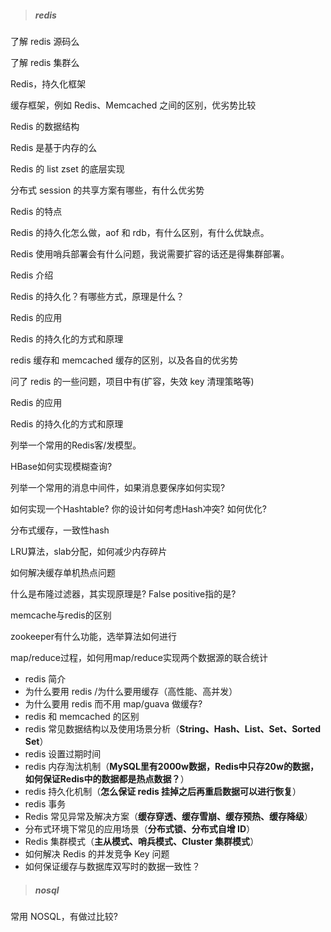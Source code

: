 > ##### redis

了解 redis 源码么 

了解 redis 集群么 

Redis，持久化框架 

缓存框架，例如 Redis、Memcached 之间的区别，优劣势比较 

Redis 的数据结构 

Redis 是基于内存的么 

Redis 的 list zset 的底层实现 

分布式 session 的共享方案有哪些，有什么优劣势 

Redis 的特点 

Redis 的持久化怎么做，aof 和 rdb，有什么区别，有什么优缺点。 

Redis 使用哨兵部署会有什么问题，我说需要扩容的话还是得集群部署。 

Redis 介绍 

Redis 的持久化？有哪些方式，原理是什么？ 

Redis 的应用 

Redis 的持久化的方式和原理 

redis 缓存和 memcached 缓存的区别，以及各自的优劣势 

问了 redis 的一些问题，项目中有(扩容，失效 key 清理策略等) 

Redis 的应用 

Redis 的持久化的方式和原理 

列举一个常用的Redis客/发模型。

HBase如何实现模糊查询?

列举一个常用的消息中间件，如果消息要保序如何实现?

如何实现一个Hashtable? 你的设计如何考虑Hash冲突? 如何优化?

分布式缓存，一致性hash

LRU算法，slab分配，如何减少内存碎片

如何解决缓存单机热点问题

什么是布隆过滤器，其实现原理是? False positive指的是?

memcache与redis的区别

zookeeper有什么功能，选举算法如何进行

map/reduce过程，如何用map/reduce实现两个数据源的联合统计



- redis 简介
- 为什么要用 redis /为什么要用缓存（高性能、高并发）
- 为什么要用 redis 而不用 map/guava 做缓存?
- redis 和 memcached 的区别
- redis 常见数据结构以及使用场景分析（**String、Hash、List、Set、Sorted Set**）
- redis 设置过期时间
- redis 内存淘汰机制（**MySQL里有2000w数据，Redis中只存20w的数据，如何保证Redis中的数据都是热点数据？**）
- redis 持久化机制（**怎么保证 redis 挂掉之后再重启数据可以进行恢复**）
- redis 事务
- Redis 常见异常及解决方案（**缓存穿透、缓存雪崩、缓存预热、缓存降级**）
- 分布式环境下常见的应用场景（**分布式锁、分布式自增 ID**）
- Redis 集群模式（**主从模式、哨兵模式、Cluster 集群模式**）
- 如何解决 Redis 的并发竞争 Key 问题
- 如何保证缓存与数据库双写时的数据一致性？

> ##### nosql

常用 NOSQL，有做过比较? 

